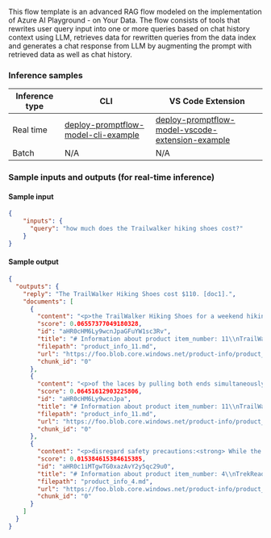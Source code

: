 This flow template is an advanced RAG flow modeled on the implementation of Azure AI Playground - on Your Data. The flow consists of tools that rewrites user query input into one or more queries based on chat history context using LLM, retrieves data for rewritten queries from the data index and generates a chat response from LLM by augmenting the prompt with retrieved data as well as chat history.

### Inference samples

Inference type|CLI|VS Code Extension
|--|--|--|
Real time|<a href="https://microsoft.github.io/promptflow/how-to-guides/deploy-a-flow/index.html" target="_blank">deploy-promptflow-model-cli-example</a>|<a href="https://microsoft.github.io/promptflow/how-to-guides/deploy-a-flow/index.html" target="_blank">deploy-promptflow-model-vscode-extension-example</a>
Batch | N/A | N/A

### Sample inputs and outputs (for real-time inference)

#### Sample input
```json
{
    "inputs": {
      "query": "how much does the Trailwalker hiking shoes cost?"
    }
}
```

#### Sample output
```json
{
  "outputs": {
    "reply": "The TrailWalker Hiking Shoes cost $110. [doc1].",
    "documents": [
      {
        "content": "<p>the TrailWalker Hiking Shoes for a weekend hiking trip, and they exceeded my expectations. The fit is comfortable, providing excellent support throughout the journey. The traction is impressive, allowing me to confidently tackle various terrains. The shoes are also durable, showing no signs of wear after a challenging hike. My only minor complaint is that they could provide slightly more cushioning for longer treks. Overall, these shoes are a reliable choice for outdoor enthusiasts.\\n\\n2) <strong>Rating:</strong> 5\\n</p>",
        "score": 0.06557377049180328,
        "id": "aHR0cHM6Ly9wcnJpaGFuYW1sc3Rv",
        "title": "# Information about product item_number: 11\\nTrailWalker Hiking Shoes, price $110",
        "filepath": "product_info_11.md",
        "url": "https://foo.blob.core.windows.net/product-info/product_info_11.md",
        "chunk_id": "0"
      },
      {
        "content": "<p>of the laces by pulling both ends simultaneously. Find the desired tightness and comfort level.\\n4. Push the lace lock down to secure the laces in place.\\n5. Tuck any excess lace into the lace pocket for safety and to prevent tripping.\\n\\nNote: It's recommended to wear hiking socks for the best fit and to prevent blisters or discomfort.\\n\\n</p>",
        "score": 0.06451612903225806,
        "id": "aHR0cHM6Ly9wcnJpa",
        "title": "# Information about product item_number: 11\\nTrailWalker Hiking Shoes, price $110",
        "filepath": "product_info_11.md",
        "url": "https://foo.blob.core.windows.net/product-info/product_info_11.md",
        "chunk_id": "0"
      },
      {
        "content": "<p>disregard safety precautions:<strong> While the TrekReady Hiking Boots provide support and protection, they do not guarantee immunity from accidents or injuries. Always exercise caution and follow proper hiking safety guidelines, such as using trekking poles, wearing appropriate clothing, and being aware of your surroundings.\\n</p>",
        "score": 0.015384615384615385,
        "id": "aHR0c1iMTgwTG0xazAvY2y5qc29u0",
        "title": "# Information about product item_number: 4\\nTrekReady Hiking Boots, price $140",
        "filepath": "product_info_4.md",
        "url": "https://foo.blob.core.windows.net/product-info/product_info_4.md",
        "chunk_id": "0"
      }
    ]
  }
}
```
